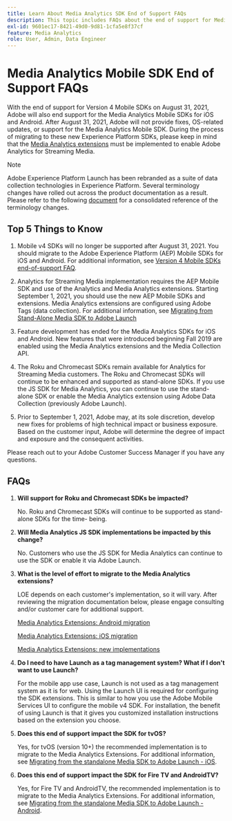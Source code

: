 ```yaml
---
title: Learn About Media Analytics SDK End of Support FAQs
description: This topic includes FAQs about the end of support for Media Analytics SDKs.
exl-id: 9601ec17-8421-49d0-9d81-1cfa5e8f37cf
feature: Media Analytics
role: User, Admin, Data Engineer
---
```

# Media Analytics Mobile SDK End of Support FAQs

With the end of support for Version 4 Mobile SDKs on August 31, 2021, Adobe will also end support for the Media Analytics Mobile SDKs for iOS and Android. After August 31, 2021, Adobe will not provide fixes, OS-related updates, or support for the Media Analytics Mobile SDK.  During the process of migrating to these new Experience Platform SDKs, please keep in mind that the [Media Analytics extensions](https://developer.adobe.com/client-sdks/documentation/adobe-media-analytics/) must be implemented to enable Adobe Analytics for Streaming Media.

>[!NOTE]
>Adobe Experience Platform Launch has been rebranded as a suite of data collection technologies in Experience Platform. Several terminology changes have rolled out across the product documentation as a result. Please refer to the following [document](https://experienceleague.adobe.com/docs/experience-platform/tags/term-updates.html?lang=en) for a consolidated reference of the terminology changes.


## Top 5 Things to Know

1. Mobile v4 SDKs will no longer be supported after August 31, 2021. You should migrate to the Adobe Experience Platform (AEP) Mobile SDKs for iOS and Android. For additional information, see [Version 4 Mobile SDKs end-of-support FAQ](https://developer.adobe.com/client-sdks/documentation/v4-end-of-life-faq/).

1. Analytics for Streaming Media implementation requires the AEP Mobile SDK and use of the Analytics and Media Analytics extensions. Starting September 1, 2021, you should use the new AEP Mobile SDKs and extensions.  Media Analytics extensions are configured using Adobe Tags (data collection). For additional information, see [Migrating from Stand-Alone Media SDK to Adobe Launch](/help/legacy/sdk-to-launch/sdk-to-launch-migration.md)

1. Feature development has ended for the Media Analytics SDKs for iOS and Android. New features that were introduced beginning Fall 2019 are enabled using the Media Analytics extensions and the Media Collection API.

1. The Roku and Chromecast SDKs remain available for Analytics for Streaming Media customers. The Roku and Chromecast SDKs will continue to be enhanced and supported as stand-alone SDKs. If you use the JS SDK for Media Analytics, you can continue to use the stand-alone SDK or enable the Media Analytics extension using Adobe Data Collection (previously Adobe Launch).

1. Prior to September 1, 2021, Adobe may, at its sole discretion, develop new fixes for problems of high technical impact or business exposure. Based on the customer input, Adobe will determine the degree of impact and exposure and the consequent activities.

Please reach out to your Adobe Customer Success Manager if you have any questions.

## FAQs

1. **Will support for Roku and Chromecast SDKs be impacted?​**

   No.  Roku and Chromecast SDKs will continue to be supported as stand-alone SDKs for the time- being.​
​
1. **Will Media Analytics JS SDK implementations be impacted by this change?​**

   No.  Customers who use the JS SDK for Media Analytics can continue to use the SDK or enable it via Adobe Launch.
​
1. **What is the level of effort to migrate to the Media Analytics extensions?​**

   LOE depends on each customer's implementation, so it will vary.  After reviewing the migration documentation below, please engage consulting and/or customer care for additional support.

    [Media Analytics Extensions: Android migration](/help/legacy/sdk-to-launch/sdk-to-launch-migration-platforms/sdk-to-launch-migration-android.md)

   [Media Analytics Extensions: iOS migration](/help/legacy/sdk-to-launch/sdk-to-launch-migration-platforms/sdk-to-launch-migration-ios.md)

   [Media Analytics Extensions: new implementations](https://developer.adobe.com/client-sdks/documentation/adobe-media-analytics/)

1. **Do I need to have Launch as a tag management system? What if I don't want to use Launch?**

   For the mobile app use case, Launch is not used as a tag management system as it is for web. Using the Launch UI is required for configuring the SDK extensions. This is similar to how you use the Adobe Mobile Services UI to configure the mobile v4 SDK. For installation, the benefit of using Launch is that it gives you customized installation instructions based on the extension you choose.

1. **Does this end of support impact the SDK for tvOS?**

   Yes, for tvOS (version 10+) the recommended implementation is to migrate to the Media Analytics Extensions. For additional information, see [Migrating from the standalone Media SDK to Adobe Launch - iOS](/help/legacy/sdk-to-launch/sdk-to-launch-migration-platforms/sdk-to-launch-migration-ios.md).

1. **Does this end of support impact the SDK for Fire TV and AndroidTV?​**

   Yes, for Fire TV and AndroidTV, the recommended implementation is to migrate to the Media Analytics Extensions. For additional information, see [Migrating from the standalone Media SDK to Adobe Launch - Android](/help/legacy/sdk-to-launch/sdk-to-launch-migration-platforms/sdk-to-launch-migration-android.md).
